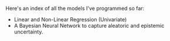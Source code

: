 Here's an index of all the models I've programmed so far:

+ Linear and Non-Linear Regression (Univariate)
+ A Bayesian Neural Network to capture aleatoric and epistemic uncertainty.

